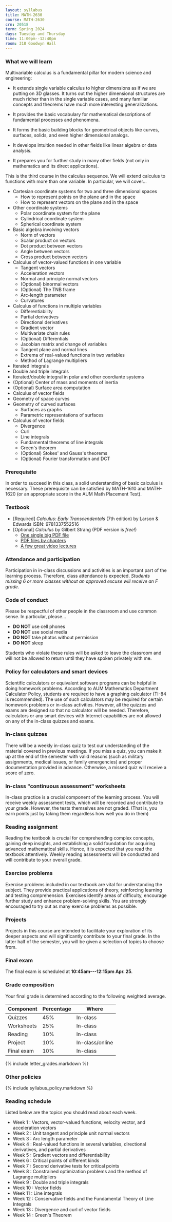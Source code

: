 ```yaml
---
layout: syllabus
title: MATH-2630
course: MATH-2630
crn: 20518
term: Spring 2024
days: Tuesday and Thursday
time: 11:00pm--12:40pm
room: 318 Goodwyn Hall
---
```


### What we will learn

Multivariable calculus is a fundamental pillar for modern science and engineering:

- It extends single variable calculus to higher dimensions as if we are
  putting on 3D glasses.
  It turns out the higher dimensional structures are much richer than in the
  single variable cases, and many familiar concepts and theorems have much more
  interesting generalizations.

- It provides the basic vocabulary for mathematical descriptions of
  fundamental processes and phenomena.

- It forms the basic building blocks for geometrical objects like curves,
  surfaces, solids, and even higher dimensional analogs.

- It develops intuition needed in other fields like linear algebra or data analysis.

- It prepares you for further study in many other fields
  (not only in mathematics and its direct applications).

This is the third course in the calculus sequence.
We will extend calculus to functions with more than one variable.
In particular, we will cover...

- Cartesian coordinate systems for two and three dimensional spaces
  - How to represent points on the plane and in the space
  - How to represent vectors on the plane and in the space
- Other coordinate systems
  - Polar coordinate system for the plane
  - Cylindrical coordinate system
  - Spherical coordinate system
- Basic algebra involving vectors
  - Norm of vectors
  - Scalar product on vectors
  - Dot product between vectors
  - Angle between vectors
  - Cross product between vectors
- Calculus of vector-valued functions in one variable
  - Tangent vectors
  - Acceleration vectors
  - Normal and principle normal vectors
  - (Optional) binormal vectors
  - (Optional) The TNB frame
  - Arc-length parameter
  - Curvatures
- Calculus of functions in multiple variables
  - Differentiability
  - Partial derivatives
  - Directional derivatives
  - Gradient vector
  - Multivariate chain rules
  - (Optional) Differentials
  - Jacobian matrix and change of variables
  - Tangent plane and normal lines
  - Extrema of real-valued functions in two variables
  - Method of Lagrange multipliers
- Iterated integrals
- Double and triple integrals
- Iterated/double integral in polar and other coordiante systems
- (Optional) Center of mass and moments of inertia
- (Optional) Surface area computation
- Calculus of vector fields
- Geometry of space curves
- Geometry of curved surfaces
  - Surfaces as graphs
  - Parametric representations of surfaces
- Calculus of vector fields
  - Divergence
  - Curl
  - Line integrals
  - Fundamental theorems of line integrals
  - Green's theorem
  - (Optional) Stokes' and Gauss's theorems
  - (Optional) Fourier transformation and DCT

### Prerequisite

In order to succeed in this class, a solid understanding of basic calculus is necessary.
These prerequisite can be satisfied by MATH-1610 and MATH-1620
(or an appropriate score in the AUM Math Placement Test).

### Textbook

- [Required] _Calculus: Early Transcendentals_ (7th edition) by Larson & Edwards
  ISBN: 9781337552516
- [Optional] _Calculus_ by Gilbert Strang (PDF version is _free_!)
    * [One single big PDF file](http://ocw.mit.edu/ans7870/resources/Strang/Edited/Calculus/Calculus.pdf)
    * [PDF files by chapters](https://ocw.mit.edu/resources/res-18-001-calculus-online-textbook-spring-2005/textbook/)
    * [A few great video lectures](https://ocw.mit.edu/resources/res-18-005-highlights-of-calculus-spring-2010/highlights_of_calculus/big-picture-of-calculus/)

<!-- Reading assignment and homework problems will be assigned from these textbook. -->

### Attendance and participation

Participation in in-class discussions and activities is an important part
of the learning process.
Therefore, class attendance is expected.
_Students missing 6 or more classes without an approved excuse
will receive an F grade_.

### Code of conduct

Please be respectful of other people in the classroom and use common sense.
In particular, please...

* __DO NOT__ use cell phones
* __DO NOT__ use social media
* __DO NOT__ take photos without permission
* __DO NOT__ sleep

Students who violate these rules will be asked to leave the classroom
and will not be allowed to return until they have spoken privately with me.

### Policy for calculators and smart devices

Scientific calculators or equivalent software programs can be helpful in
doing homework problems.
According to AUM Mathematics Department Calculator Policy,
students are required to have a graphing calculator
(TI-84 is recommended).
The use of such calculators may be required for certain homework problems
or in-class activities.
However, all the quizzes and exams are designed so that no calculator will be needed.
Therefore, calculators or any smart devices with Internet capabilities
are not allowed on any of the in-class quizzes and exams.

<!-- ### Daily reading tests

After reading the textbook, you need to complete a short reading test
through the Blackboard system.
On average, there are two reading tests due each week.
__No late submission will be accepted__.
However, a missing reading test may be excused if valid reasons
(military assignments, medical issues, family emergency, etc)
and _proper documentation_ are provided _in advance_.
Otherwise, a missing reading test receives a score of zero.
It is recommended that you finish the reading test at least a few days
before the due date.

Each reading test allows multiple attempts.
Please see the test descriptions on the Blackboard system for detail. -->

<!-- ### Concept tests

You will need to complete short online tests on the Blackboard system
that are designed to test your overall understanding of the subject.
All concepts tests are due on the last day of classes,
and __no late submission will be accepted__.
However, it is strongly recommended that you complete them as early as possible. -->

### In-class quizzes

There will be a weekly in-class quiz to test our understanding of the material covered in previous meetings. If you miss a quiz, you can make it up at the end of the semester with valid reasons (such as military assignments, medical issues, or family emergencies) and proper documentation provided in advance. Otherwise, a missed quiz will receive a score of zero.

### In-class "continuous assessment" worksheets

In-class practice is a crucial component of the learning process. You will receive weekly assessment tests, which will be recorded and contribute to your grade. However, the tests themselves are not graded.
(That is, you earn points just by taking them regardless how well you do in them)

### Reading assignment

Reading the textbook is crucial for comprehending complex concepts, gaining deep insights, and establishing a solid foundation for acquiring advanced mathematical skills. Hence, it is expected that you read the textbook attentively. Weekly reading assessments will be conducted and will contribute to your overall grade.

### Exercise problems

Exercise problems included in our textbook are vital for
understanding the subject.
They provide practical applications of theory,
reinforcing learning and testing comprehension.
Exercises identify areas of difficulty,
encourage further study and enhance problem-solving skills.
You are strongly encouraged to try out as many exercise problems
as possible.

### Projects

Projects in this course are intended to facilitate your exploration of its deeper aspects and will significantly contribute to your final grade. In the latter half of the semester, you will be given a selection of topics to choose from.

<!-- ### Weekly homework assignments

Homework problems are more complicated mathematical problems that will
guide you to gain deeper understanding of the material we learn in class.
They will be a major part of your course grade.
Homework problems are listed on our Blackboard system,
and _they must be submitted via the Blackboard system_.
__No late homework submission will be accepted__
However, a missing homework assignment may be excused if valid reasons
(military assignments, medical issues, family emergency, etc)
and _proper documentation_ are provided _in advance_.
Otherwise, a missing homework assignment receives a score of zero. -->

### Final exam

The final exam is scheduled at __10:45am---12:15pm Apr. 25__.

###  <a name="grade"></a> Grade composition

Your final grade is determined according to the following weighted average.

| Component     | Percentage | Where           |
|---------------|------------|-----------------|
| Quizzes       | 45%        | In-class        |
| Worksheets    | 25%        | In-class        |
| Reading       | 10%        | In-class        |
| Project       | 10%        | In-class/online |
| Final exam    | 10%        | In-class        |

{% include letter_grades.markdown %}

### Other policies

{% include syllabus_policy.markdown %}

### <a name="schedule"></a> Reading schedule

Listed below are the topics you should read about each week.

* Week 1 : Vectors, vector-valued functions, velocity vector, and acceleration vectors
* Week 2 : Unit tangent and principle unit normal vectors
* Week 3 : Arc length parameter
* Week 4 : Real-valued functions in several variables, directional derivatives, and partial derivatives
* Week 5 : Gradient vectors and differentiability
* Week 6 : Critical points of different kinds
* Week 7 : Second derivative tests for critical points
* Week 8 : Constrained optimization problems and the method of Lagrange multipliers
* Week 9 : Double and triple integrals
* Week 10 : Vector fields
* Week 11 : Line integrals
* Week 12 : Conservative fields and the Fundamental Theory of Line Integrals
* Week 13 : Divergence and curl of vector fields
* Week 14 : Green's Theorem
